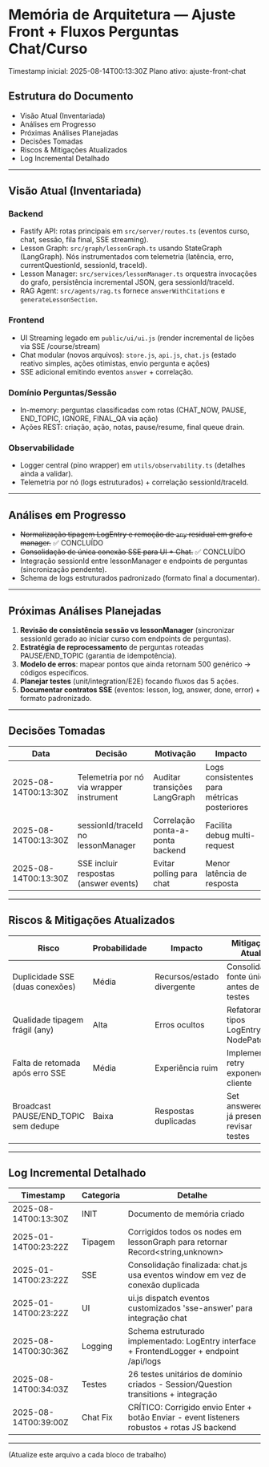 # Memória de Arquitetura — Ajuste Front + Fluxos Perguntas Chat/Curso

Timestamp inicial: 2025-08-14T00:13:30Z
Plano ativo: ajuste-front-chat

## Estrutura do Documento
- Visão Atual (Inventariada)
- Análises em Progresso
- Próximas Análises Planejadas
- Decisões Tomadas
- Riscos & Mitigações Atualizados
- Log Incremental Detalhado

---
## Visão Atual (Inventariada)
### Backend
- Fastify API: rotas principais em `src/server/routes.ts` (eventos curso, chat, sessão, fila final, SSE streaming).
- Lesson Graph: `src/graph/lessonGraph.ts` usando StateGraph (LangGraph). Nós instrumentados com telemetria (latência, erro, currentQuestionId, sessionId, traceId).
- Lesson Manager: `src/services/lessonManager.ts` orquestra invocações do grafo, persistência incremental JSON, gera sessionId/traceId.
- RAG Agent: `src/agents/rag.ts` fornece `answerWithCitations` e `generateLessonSection`.

### Frontend
- UI Streaming legado em `public/ui/ui.js` (render incremental de lições via SSE /course/stream)
- Chat modular (novos arquivos): `store.js`, `api.js`, `chat.js` (estado reativo simples, ações otimistas, envio pergunta e ações)
- SSE adicional emitindo eventos `answer` + correlação.

### Domínio Perguntas/Sessão
- In-memory: perguntas classificadas com rotas (CHAT_NOW, PAUSE, END_TOPIC, IGNORE, FINAL_QA via ação)
- Ações REST: criação, ação, notas, pause/resume, final queue drain.

### Observabilidade
- Logger central (pino wrapper) em `utils/observability.ts` (detalhes ainda a validar).
- Telemetria por nó (logs estruturados) + correlação sessionId/traceId.

---

## Análises em Progresso

- ~~Normalização tipagem LogEntry e remoção de `any` residual em grafo e manager.~~ ✅ CONCLUÍDO
- ~~Consolidação de única conexão SSE para UI + Chat.~~ ✅ CONCLUÍDO  
- Integração sessionId entre lessonManager e endpoints de perguntas (sincronização pendente).
- Schema de logs estruturados padronizado (formato final a documentar).

---

## Próximas Análises Planejadas

1. **Revisão de consistência sessão vs lessonManager** (sincronizar sessionId gerado ao iniciar curso com endpoints de perguntas).
2. **Estratégia de reprocessamento** de perguntas roteadas PAUSE/END_TOPIC (garantia de idempotência).
3. **Modelo de erros**: mapear pontos que ainda retornam 500 genérico -> códigos específicos.
4. **Planejar testes** (unit/integration/E2E) focando fluxos das 5 ações.
5. **Documentar contratos SSE** (eventos: lesson, log, answer, done, error) + formato padronizado.

---
## Decisões Tomadas
| Data | Decisão | Motivação | Impacto |
|------|---------|-----------|---------|
| 2025-08-14T00:13:30Z | Telemetria por nó via wrapper instrument | Auditar transições LangGraph | Logs consistentes para métricas posteriores |
| 2025-08-14T00:13:30Z | sessionId/traceId no lessonManager | Correlação ponta-a-ponta backend | Facilita debug multi-request |
| 2025-08-14T00:13:30Z | SSE incluir respostas (answer events) | Evitar polling para chat | Menor latência de resposta |

---
## Riscos & Mitigações Atualizados
| Risco | Probabilidade | Impacto | Mitigação Atual |
|-------|---------------|---------|-----------------|
| Duplicidade SSE (duas conexões) | Média | Recursos/estado divergente | Consolidar fonte única antes de testes |
| Qualidade tipagem frágil (any) | Alta | Erros ocultos | Refatorar tipos LogEntry e NodePatch |
| Falta de retomada após erro SSE | Média | Experiência ruim | Implementar retry exponencial cliente |
| Broadcast PAUSE/END_TOPIC sem dedupe | Baixa | Respostas duplicadas | Set answeredIds já presente – revisar testes |

---

## Log Incremental Detalhado

| Timestamp | Categoria | Detalhe |
|-----------|-----------|---------|
| 2025-08-14T00:13:30Z | INIT | Documento de memória criado |
| 2025-01-14T00:23:22Z | Tipagem | Corrigidos todos os nodes em lessonGraph para retornar Record<string,unknown> |
| 2025-01-14T00:23:22Z | SSE | Consolidação finalizada: chat.js usa eventos window em vez de conexão duplicada |
| 2025-01-14T00:23:22Z | UI | ui.js dispatch eventos customizados 'sse-answer' para integração chat |
| 2025-08-14T00:30:36Z | Logging | Schema estruturado implementado: LogEntry interface + FrontendLogger + endpoint /api/logs |
| 2025-08-14T00:34:03Z | Testes | 26 testes unitários de domínio criados - Session/Question transitions + integração |
| 2025-08-14T00:39:00Z | Chat Fix | CRÍTICO: Corrigido envio Enter + botão Enviar - event listeners robustos + rotas JS backend |

---
(Atualize este arquivo a cada bloco de trabalho)

